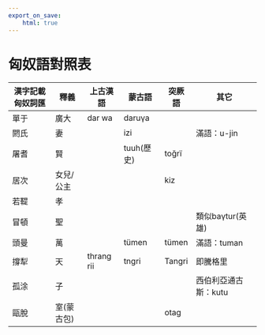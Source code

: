 ```yaml
---
export_on_save:
    html: true
---
```


# 匈奴語對照表

|漢字記載匈奴詞匯|釋義|上古漢語|蒙古語|突厥語|其它|
|--|--|--|--|--|--|
|單于|廣大|dar wa|daruγa|||
|閼氏|妻||izi||滿語：u-jin|
|屠耆|賢||tuuh(歷史)|toğrï||
|居次|女兒/公主|||kiz||
|若鞮|孝|||||
|冒頓|聖||||類似baγtur(英雄)|
|頭曼|萬||tümen|tümen|滿語：tuman|
|撐犁|天|thrang rii|tngri|Tangri|即騰格里|
|孤涂|子||||西伯利亞通古斯：kutu|
|甌脫|室(蒙古包)|||otag||